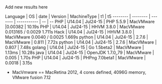Add new results here

Language | OS | date | Version | MachineType | t1 | t5
-------- | -------- | -------  | ----------- | -- | --
PHP    | U14.04 | Jul24-15 | PHP 5.5.9  | MacVMware |0.00382 |  10.19s
PHP    | U14.04 | Jul24-15 | HHVM 3.8.0 | MacVMware   0.013165 / 0.0029     1.711s
Hack   | U14.04 | Jul24-15 | HHVM 3.8.0 | MacVMware   0.0040 / 0.0025       1.669s
python | U14.04 | Jul24-15 | 2.7.6 | MacVMware  | 0.811 | 7.72s
python | U14.04 | Jul24-15 | 2.7.6 | MacVMware  | 0.807 | 7.48s
golang | U14.04 | Jul24-15 | Go 1.5beta2  | MacVMware |  1.13ms |  10.28s
java   | U14.04 | Jul24-15 | OpenJDK 1.7.0_79 | MacVMware | 0.005 |  1.70s
PHP    | U14.04 | Jul24-15 | PHPng 7.0beta1 | MacVMware | 0.0018 | 3.15s

* MacVmware == MacRetina 2012, 4 cores defined, 4096G memory, VMware fusion 7.12
